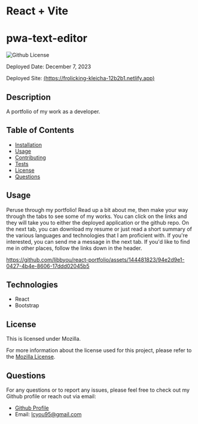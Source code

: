 # React + Vite

# pwa-text-editor
![Github License](https://img.shields.io/badge/License-Mozilla-yellow.svg)

 Deployed Date: December 7, 2023

 Deployed Site: [(https://frolicking-kleicha-12b2b1.netlify.app)](https://frolicking-kleicha-12b2b1.netlify.app)

  ## Description

  A portfolio of my work as a developer.

  ## Table of Contents

  - [Installation](#installation)
  - [Usage](#usage)
  - [Contributing](#contributing)
  - [Tests](#tests)
  - [License](#license)
  - [Questions](#questions)

  ## Usage

  Peruse through my portfolio! Read up a bit about me, then make your way through the tabs to see some of my works. You can click on the links and they will take you to either the deployed application or the github repo. On the next tab, you can download my resume or just read a short summary of the various languages and technologies that I am proficient with. If you're interested, you can send me a message in the next tab. If you'd like to find me in other places, follow the links down in the header.

https://github.com/libbyou/react-portfolio/assets/144481823/94e2d9e1-0427-4b4e-8606-17ddd02045b5

  ## Technologies

  - React
  - Bootstrap
  
  ## License
  
  This is licensed under Mozilla.

  For more information about the license used for this project, please refer to the
  [Mozilla License](https://choosealicense.com/licenses/mozilla/).


  ## Questions

  For any questions or to report any issues, please feel free to check out my Github profile or reach out via email:
  - [Github Profile](https://github.com/libbyou)
  - Email: <lcyou95@gmail.com>
